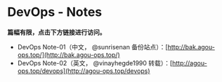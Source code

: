 # DevOps - Notes


**篇幅有限，点击下方链接进行访问。**

- DevOps Note-01（中文， @sunrisenan 备份站点）：[http://bak.agou-ops.top/](http://bak.agou-ops.top/)
- DevOps Note-02（英文， @vinayhegde1990 转载）：[http://agou-ops.top/devops](http://agou-ops.top/devops)
<!--more-->

